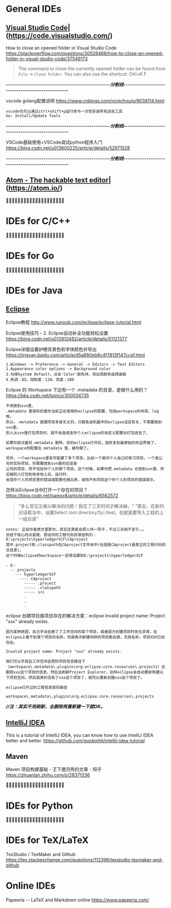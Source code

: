 

# General IDEs

## [Visual Studio Code](https://github.com/Microsoft/vscode)|(https://code.visualstudio.com/)

How to close an opened folder in Visual Studio Code https://stackoverflow.com/questions/30028469/how-to-close-an-opened-folder-in-visual-studio-code/37549173
> The command to close the currently opened folder can be found from `File` -> `Close Folder`. You can also use the shortcut: Ctrl+K F

***--------------------------------------------------分割线--------------------------------------------------***

vscode golang配置说明 https://www.cnblogs.com/nickchou/p/9038114.html
```
vscode也可以通过ctrl+shift+p运行命令一次性安装所有这些工具
Go: Install/Update Tools
```

***--------------------------------------------------分割线--------------------------------------------------***

VSCode基础使用+VSCode调试python程序入门 https://blog.csdn.net/u013600225/article/details/52971528

***--------------------------------------------------分割线--------------------------------------------------***


## [Atom - The hackable text editor](https://github.com/atom/atom)|(https://atom.io/)

:couple::couple::couple::couple::couple::couple::couple::couple::couple::couple::couple::couple::couple::couple::couple::couple::couple::couple::couple::couple:


# IDEs for C/C++


:couple::couple::couple::couple::couple::couple::couple::couple::couple::couple::couple::couple::couple::couple::couple::couple::couple::couple::couple::couple:

# IDEs for Go


:couple::couple::couple::couple::couple::couple::couple::couple::couple::couple::couple::couple::couple::couple::couple::couple::couple::couple::couple::couple:


# IDEs for Java

## [Eclipse](https://github.com/eclipse)

Eclipse教程 http://www.runoob.com/eclipse/eclipse-tutorial.html

Eclipse使用技巧 - 2. Eclipse自动补全功能轻松设置 https://blog.csdn.net/u012812482/article/details/51121377

Eclipse详细设置护眼背景色和字体颜色并导出 https://jingyan.baidu.com/article/d5a880eb6c4f7813f147ccef.html
```
1.Windows -> Preference -> General -> Editors -> Text Editors 
2.Appearance color options -> Background color
3.勾掉System Default，点击'Color'颜色块，将出现颜色选择面板
4.色调：85。饱和度：120。亮度：208
```

Eclipse 的 Workspace 下边有一个 .metadata 的目录，是做什么用的？ https://bbs.csdn.net/topics/300034735
```
不用放到svn里。
.metadata 里保存的是你当前正在使用的eclipse的配置，包括workspace的布局、log等。
所以，.metadata 是跟项目本身无关的，只跟各自机器中的eclipse设定有关，不需要放到svn里。
别人从svn里打包项目时，就不会造成连你个人eclipse的自定义配置也打包进去了。

如果你尝试着将.metadata 删除，你的eclipse打开后，就恢复到最原始的欢迎界面了，workspace的配置在.metadata 里，被你删了。

另外，一个workspace里有可能建了多个项目，比如一个是你个人自己的练习项目，一个是公司的实际项目，你需要放到svn里的应该是
公司的项目，而不包括你个人的那个项目，这个时候，如果你把.metadata 也放到svn里，然后被别人打包到他本地上后，运行时，
会连你个人的项目里的错误或配置也报出来，或找不到项目这个你个人的项目的错误提示。
```

怎样从Eclipse当中打开一个存在的项目？ https://blog.csdn.net/samxx8/article/details/6562572
> "多么常见又难以解决的问题！我花了三天时间才解决掉。"
> "第五、在新的对话框当中，设置Select root directory为c:/test‍，也就是要导入工程的上一级目录"
```
notes: 正如作者原文里那句，其实还真是会把人绊一阵子，不过三天倒不至于。。。
总结下核心的点就是，假设你的工程代码目录结构为：
D:\projects\hyperledgerSCF\CAproject
其中.project和.classpath在CAproject文件夹中(也就是CAproject是真正的工程代码的总目录)。
这个时候eclipse的workspace一定得设置到D:\projects\hyperledgerSCF

- D：
  -- projects
    --- hyperledgerSCF
      ---- CAproject
        ----- .project
        ----- .classpath
        ----- src
        .
        .
        .
```

eclipse 创建项目报项目存在的解决方案：eclipse Invalid project name: Project "xxx" already exists.
```
因为某种原因，自己手动去删了了工作空间的某个项目，或者因为创建项目时发生异常，在eclipse上看不到某个项目的名称，但是再次新建同样的项目都会报，无效名称，项目XXX已经存在。

Invalid project name: Project "xxx" already exists.

我们可以手段去工作空间去把的项目信息路径下（workspace\.metadata\.plugins\org.eclipse.core.resources\.projects）去删除xxx这个项目的信息，然后去刷新Project Explorer，这样eclipse会自动重新构建以下项目空间，然后就真的没有了xxx这个项目了，就可以重新创建xxx这个项目了。

eclipse打开过的工程信息保存路径

workspace\.metadata\.plugins\org.eclipse.core.resources\.projects
```
***//注：其实不用刷新，全删除再重新建一下就OK。***

## [IntelliJ IDEA](https://github.com/JetBrains/intellij-community)

This is a tutorial of IntelliJ IDEA, you can know how to use IntelliJ IDEA better and better. https://github.com/guobinhit/intellij-idea-tutorial

## Maven

Maven 项目构建基础 - 王下邀月熊的文章 - 知乎 https://zhuanlan.zhihu.com/p/28371336

:couple::couple::couple::couple::couple::couple::couple::couple::couple::couple::couple::couple::couple::couple::couple::couple::couple::couple::couple::couple:

# IDEs for Python


:couple::couple::couple::couple::couple::couple::couple::couple::couple::couple::couple::couple::couple::couple::couple::couple::couple::couple::couple::couple:

# IDEs for TeX/LaTeX

TexStudio / TexMaker and Github https://tex.stackexchange.com/questions/112396/texstudio-texmaker-and-github


# Online IDEs

Papeeria -- LaTeX and Markdown online https://www.papeeria.com/
